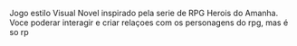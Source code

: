 Jogo estilo Visual Novel inspirado pela serie de RPG Herois do Amanha.
Voce poderar interagir e criar relaçoes com os personagens do rpg, mas é so rp
